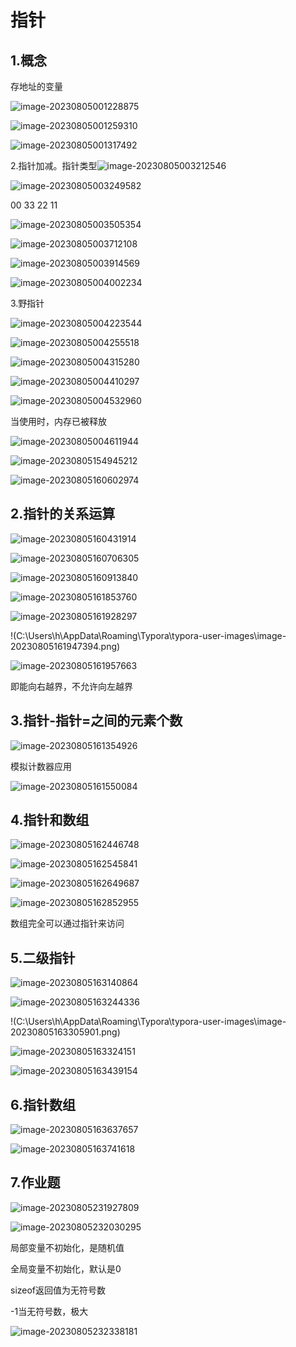 # 指针

## 1.概念

存地址的变量

![image-20230805001228875](C:\Users\h\AppData\Roaming\Typora\typora-user-images\image-20230805001228875.png)

![image-20230805001259310](C:\Users\h\AppData\Roaming\Typora\typora-user-images\image-20230805001259310.png)

![image-20230805001317492](C:\Users\h\AppData\Roaming\Typora\typora-user-images\image-20230805001317492.png)

2.指针加减。指针类型![image-20230805003212546](C:\Users\h\AppData\Roaming\Typora\typora-user-images\image-20230805003212546.png)

![image-20230805003249582](C:\Users\h\AppData\Roaming\Typora\typora-user-images\image-20230805003249582.png)

00 33 22 11

![image-20230805003505354](C:\Users\h\AppData\Roaming\Typora\typora-user-images\image-20230805003505354.png)

![image-20230805003712108](C:\Users\h\AppData\Roaming\Typora\typora-user-images\image-20230805003712108.png)

![image-20230805003914569](C:\Users\h\AppData\Roaming\Typora\typora-user-images\image-20230805003914569.png)

![image-20230805004002234](C:\Users\h\AppData\Roaming\Typora\typora-user-images\image-20230805004002234.png)

3.野指针

![image-20230805004223544](C:\Users\h\AppData\Roaming\Typora\typora-user-images\image-20230805004223544.png)

![image-20230805004255518](C:\Users\h\AppData\Roaming\Typora\typora-user-images\image-20230805004255518.png)

![image-20230805004315280](C:\Users\h\AppData\Roaming\Typora\typora-user-images\image-20230805004315280.png)

![image-20230805004410297](C:\Users\h\AppData\Roaming\Typora\typora-user-images\image-20230805004410297.png)

![image-20230805004532960](C:\Users\h\AppData\Roaming\Typora\typora-user-images\image-20230805004532960.png)

当使用时，内存已被释放

![image-20230805004611944](C:\Users\h\AppData\Roaming\Typora\typora-user-images\image-20230805004611944.png)

![image-20230805154945212](C:\Users\h\AppData\Roaming\Typora\typora-user-images\image-20230805154945212.png)

![image-20230805160602974](C:\Users\h\AppData\Roaming\Typora\typora-user-images\image-20230805160602974.png)



## 2.指针的关系运算

![image-20230805160431914](C:\Users\h\AppData\Roaming\Typora\typora-user-images\image-20230805160431914.png)



![image-20230805160706305](C:\Users\h\AppData\Roaming\Typora\typora-user-images\image-20230805160706305.png)

![image-20230805160913840](C:\Users\h\AppData\Roaming\Typora\typora-user-images\image-20230805160913840.png)

![image-20230805161853760](C:\Users\h\AppData\Roaming\Typora\typora-user-images\image-20230805161853760.png)

![image-20230805161928297](C:\Users\h\AppData\Roaming\Typora\typora-user-images\image-20230805161928297.png)

!(C:\Users\h\AppData\Roaming\Typora\typora-user-images\image-20230805161947394.png)

![image-20230805161957663](C:\Users\h\AppData\Roaming\Typora\typora-user-images\image-20230805161957663.png)

即能向右越界，不允许向左越界

## 3.指针-指针=之间的元素个数



![image-20230805161354926](C:\Users\h\AppData\Roaming\Typora\typora-user-images\image-20230805161354926.png)

模拟计数器应用

![image-20230805161550084](C:\Users\h\AppData\Roaming\Typora\typora-user-images\image-20230805161550084.png)

## 4.指针和数组

![image-20230805162446748](C:\Users\h\AppData\Roaming\Typora\typora-user-images\image-20230805162446748.png)

![image-20230805162545841](C:\Users\h\AppData\Roaming\Typora\typora-user-images\image-20230805162545841.png)

![image-20230805162649687](C:\Users\h\AppData\Roaming\Typora\typora-user-images\image-20230805162649687.png)

![image-20230805162852955](C:\Users\h\AppData\Roaming\Typora\typora-user-images\image-20230805162852955.png)

数组完全可以通过指针来访问

## 5.二级指针

![image-20230805163140864](C:\Users\h\AppData\Roaming\Typora\typora-user-images\image-20230805163140864.png)

![image-20230805163244336](C:\Users\h\AppData\Roaming\Typora\typora-user-images\image-20230805163244336.png)

!(C:\Users\h\AppData\Roaming\Typora\typora-user-images\image-20230805163305901.png)

![image-20230805163324151](C:\Users\h\AppData\Roaming\Typora\typora-user-images\image-20230805163324151.png)

![image-20230805163439154](C:\Users\h\AppData\Roaming\Typora\typora-user-images\image-20230805163439154.png)

## 6.指针数组

![image-20230805163637657](C:\Users\h\AppData\Roaming\Typora\typora-user-images\image-20230805163637657.png)

![image-20230805163741618](C:\Users\h\AppData\Roaming\Typora\typora-user-images\image-20230805163741618.png)

## 7.作业题

![image-20230805231927809](C:\Users\h\AppData\Roaming\Typora\typora-user-images\image-20230805231927809.png)

![image-20230805232030295](C:\Users\h\AppData\Roaming\Typora\typora-user-images\image-20230805232030295.png)

局部变量不初始化，是随机值

全局变量不初始化，默认是0

sizeof返回值为无符号数

-1当无符号数，极大

![image-20230805232338181](C:\Users\h\AppData\Roaming\Typora\typora-user-images\image-20230805232338181.png)